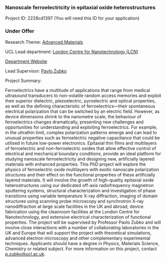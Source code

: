 ### Nanoscale ferroelectricity in epitaxial oxide heterostructures

Project ID: 2228cd1397
(You will need this ID for your application)

### Under Offer

Research Theme: [Advanced Materials](../themes/advanced-materials.md)

UCL Lead department: [London Centre for Nanotechnology (LCN)](../departments/london-centre-for-nanotechnology.md)

[Department Website](https://www.london-nano.com)

Lead Supervisor: [Pavlo Zubko](https://profiles.ucl.ac.uk/40557)

Project Summary:

Ferroelectrics have a multitude of applications that range from medical ultrasound transducers to non-volatile random access memories and exploit their superior dielectric, piezoelectric, pyroelectric and optical properties, as well as the defining characteristic of ferroelectrics—their spontaneous electrical polarization that can be switched by an electric field. However, as device dimensions shrink to the nanometre scale, the behaviour of ferroelectrics changes dramatically, presenting new challenges and opportunities for understanding and exploiting ferroelectrics. For example, in the ultrathin limit, complex polarization patterns emerge and can lead to unusual properties such as ferroelectric negative capacitance that could be utilised in future low-power electronics.
Epitaxial thin films and multilayers of ferroelectric and non-ferroelectric oxides that allow effective control of electrical and mechanical boundary conditions, provide an ideal platform for studying nanoscale ferroelectricity and designing new, artificially layered materials with enhanced properties. This PhD project will explore the physics of ferroelectric oxide multilayers with exotic nanoscale polarization structures and their effect on the functional properties of these artificially layered materials. It will involve the growth of high-quality epitaxial oxide heterostructures using our dedicated off-axis radiofrequency magnetron sputtering systems, structural characterization and investigation of phase transitions using variable temperature X-ray diffraction, imaging of domain structures using scanning probe microscopy and synchrotron X-ray nanodiffraction at large scale facilities in the UK and abroad, device fabrication using the cleanroom facilities at the London Centre for Nanotechnology, and extensive electrical characterization of functional properties.
The project will be supervised by Professor Pavlo Zubko and will involve close interactions with a number of collaborating laboratories in the UK and Europe that will support the project with theoretical simulations, advanced electron microscopy and other complementary experimental techniques.
Applicants should have a degree in Physics, Materials Science, Chemistry or related subject. For more information on this project, contact p.zubko@ucl.ac.uk.
